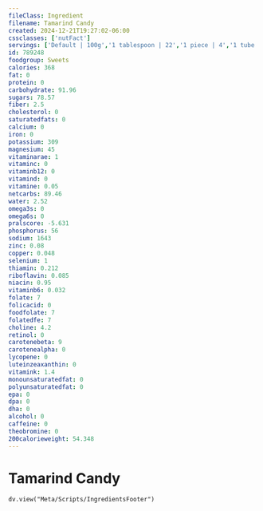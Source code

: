 ```yaml
---
fileClass: Ingredient
filename: Tamarind Candy
created: 2024-12-21T19:27:02-06:00
cssclasses: ['nutFact']
servings: ['Default | 100g','1 tablespoon | 22','1 piece | 4','1 tube | 33','1 stick | 33']
id: 789248
foodgroup: Sweets
calories: 368
fat: 0
protein: 0
carbohydrate: 91.96
sugars: 78.57
fiber: 2.5
cholesterol: 0
saturatedfats: 0
calcium: 0
iron: 0
potassium: 309
magnesium: 45
vitaminarae: 1
vitaminc: 0
vitaminb12: 0
vitamind: 0
vitamine: 0.05
netcarbs: 89.46
water: 2.52
omega3s: 0
omega6s: 0
pralscore: -5.631
phosphorus: 56
sodium: 1643
zinc: 0.08
copper: 0.048
selenium: 1
thiamin: 0.212
riboflavin: 0.085
niacin: 0.95
vitaminb6: 0.032
folate: 7
folicacid: 0
foodfolate: 7
folatedfe: 7
choline: 4.2
retinol: 0
carotenebeta: 9
carotenealpha: 0
lycopene: 0
luteinzeaxanthin: 0
vitamink: 1.4
monounsaturatedfat: 0
polyunsaturatedfat: 0
epa: 0
dpa: 0
dha: 0
alcohol: 0
caffeine: 0
theobromine: 0
200calorieweight: 54.348
---
```


# Tamarind Candy

```dataviewjs
dv.view("Meta/Scripts/IngredientsFooter")
```